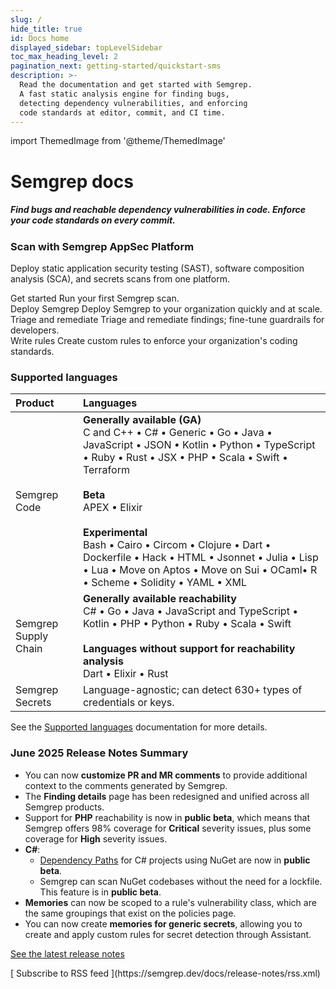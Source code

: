 ```yaml
---
slug: /
hide_title: true
id: Docs home
displayed_sidebar: topLevelSidebar
toc_max_heading_level: 2
pagination_next: getting-started/quickstart-sms
description: >-
  Read the documentation and get started with Semgrep.
  A fast static analysis engine for finding bugs,
  detecting dependency vulnerabilities, and enforcing
  code standards at editor, commit, and CI time.
---
```


import ThemedImage from '@theme/ThemedImage'

<!-- vale off -->

<!---
Substitute the "dark:" logo path in case a new dark logo is made.
The code is kept here for easy maintenance.
-->

<div class='logo-index'>
  <a href="https://semgrep.dev">
    <ThemedImage
      alt="Semgrep themed logo"
      height="48px"
      sources={{
        light: ('img/semgrep.svg#no-shadow'),
        dark: ('img/semgrep.svg#no-shadow'),
      }} />
  </a>
  <h1>Semgrep <span style={{color: "#624DEF"}}>docs</span></h1>
</div>

<h5 class='home' style={{margin: '0px 0px 8px 0px'}}>Find bugs and reachable dependency vulnerabilities in code. Enforce your code standards on every&nbsp;commit.</h5>

<h3>Scan with Semgrep AppSec Platform</h3>

<p>Deploy static application security testing (SAST), software composition analysis (SCA), and secrets scans from one&nbsp;platform.</p>

<div class = "col-2-fixed">
  <Card className={'card-50'} link='/getting-started/quickstart-managed-scans'>
    <CardImage cardImageUrl='/img/icon-first-scan.svg' />
    <div class="card__copy">
        <CardHeader>Get started</CardHeader>
        <CardBody>
          Run your first Semgrep scan.<br />
        </CardBody>
    </div>
  </Card>
  <Card className={'card-50'} link='/deployment/core-deployment'>
    <CardImage cardImageUrl='/img/icon-deploy.svg' />
    <div class="card__copy">
        <CardHeader>Deploy Semgrep</CardHeader>
        <CardBody>
          Deploy Semgrep to your organization quickly and at scale.
        </CardBody>
    </div>
  </Card>
  <Card className={'card-50'} link='/semgrep-code/triage-remediation'>
    <CardImage cardImageUrl='/img/icon-triage.svg' />
    <div class="card__copy">
    <CardHeader>Triage and remediate</CardHeader>
    <CardBody>
      Triage and remediate findings; fine-tune guardrails for developers.
    </CardBody>
    </div>
  </Card>
  <Card className={'card-50'} link='/writing-rules/overview'>
    <CardImage cardImageUrl='/img/icon-rules.svg' />
    <div class="card__copy">
    <CardHeader>Write rules</CardHeader>
    <CardBody>
      Create custom rules to enforce your organization's coding standards.
    </CardBody>
    </div>
  </Card>
</div>

<h3>Supported languages</h3>

<!-- *************************************************************************
ARE YOU EDITING THE SUPPORTED LANGUAGES IN ANY WAY? ADDING A FEATURE? ETC?

Don't forget to update:
- table at Semgrep CE vs Semgrep
- the individual language's page
- the supported languages page
*************************************************************************** -->

| Product | Languages |
| :-------  | :------ |
| Semgrep Code      |  **Generally available (GA)**<br />C and C++ • C# • Generic • Go • Java • JavaScript • JSON • Kotlin • Python • TypeScript • Ruby • Rust • JSX • PHP • Scala • Swift • Terraform <br /><br />**Beta**<br />APEX • Elixir<br /><br />**Experimental**<br />Bash • Cairo • Circom • Clojure • Dart • Dockerfile • Hack • HTML • Jsonnet • Julia • Lisp • Lua • Move on Aptos • Move on Sui • OCaml• R • Scheme • Solidity • YAML • XML |
| Semgrep Supply Chain | **Generally available reachability**<br />C# • Go • Java • JavaScript and TypeScript • Kotlin • PHP • Python • Ruby • Scala • Swift <br /><br />**Languages without support for reachability analysis**<br />Dart • Elixir • Rust |
| Semgrep Secrets | Language-agnostic; can detect 630+ types of credentials or keys. |

See the [Supported languages](/supported-languages#language-maturity-summary) documentation for more details.
<!-- Please don't delete the whole Enhance... section, as we may resurrect --> <!--
<h3>Enhance your Semgrep experience</h3>

<div class = "col-3-fixed">
  <Card link='/semgrep-assistant/overview'>
    <div class="card__copy">
    <CardHeader>Semgrep Assistant</CardHeader>
    <CardBody>
      AI for triage, remediation, and institutional memory. 
    </CardBody>
    </div>
  </Card>
  <Card link='/secure-guardrails/secure-guardrails-in-semgrep'>
    <div class="card__copy">
    <CardHeader>Secure guardrails</CardHeader>
    <CardBody>
      Help developers write secure code in their environment.
    </CardBody>
    </div>
  </Card>
  <Card link='/deployment/managed-scanning/overview'>
    <div class="card__copy">
    <CardHeader>Managed Scans</CardHeader>
    <CardBody>
      Onboard thousands of repositories to Semgrep.
    </CardBody>
    </div>
  </Card>
</div>
-->

<h3>June 2025 Release Notes Summary</h3>
<!-- 5-7 bullets across the product suite -->

- You can now **customize PR and MR comments** to provide additional context to the comments generated by Semgrep.
- The **Finding details** page has been redesigned and unified across all Semgrep products.
- Support for **PHP** reachability is now in **public beta**, which means that Semgrep offers 98% coverage for **Critical** severity issues, plus some coverage for **High** severity issues.
- **C#**:
  - [Dependency Paths](/semgrep-supply-chain/dependency-search#view-the-dependency-path) for C# projects using NuGet are now in **public beta**.
  - Semgrep can scan NuGet codebases without the need for a lockfile. This feature is in **public beta**.
- **Memories** can now be scoped to a rule's vulnerability class, which are the same groupings that exist on the policies page.
- You can now create **memories for generic secrets**, allowing you to create and apply custom rules for secret detection through Assistant.

[See the latest release notes <i class="fa-solid fa-arrow-right"></i>](/release-notes)

<div style={{textAlign: 'right'}}>[<i class="fa-solid fa-rss"></i> Subscribe to RSS feed ](https://semgrep.dev/docs/release-notes/rss.xml)</div>
